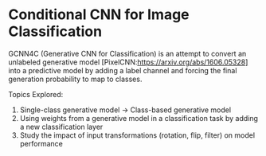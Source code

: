 # Conditional CNN for Image Classification

GCNN4C (Generative CNN for Classification) is an attempt to convert an unlabeled generative model [PixelCNN:https://arxiv.org/abs/1606.05328] into a predictive model by adding a label channel and forcing the final generation probability to map to classes.

Topics Explored:
1. Single-class generative model -> Class-based generative model
2. Using weights from a generative model in a classification task by adding a new classification layer
3. Study the impact of input transformations (rotation, flip, filter) on model performance


